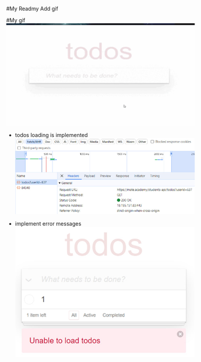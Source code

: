 #My Readmy
Add gif

#My gif
![Gif](https://github.com/Galers/Gif-Galers/blob/main/ToDo_App.gif)

- todos loading is implemented<br>
  <img src="https://github.com/Galers/Gif-Galers/blob/main/Load_Todos.jpg">

- implement error messages<br>
  <img src="https://github.com/Galers/Gif-Galers/blob/main/Eror%20load%20todos.jpg">
